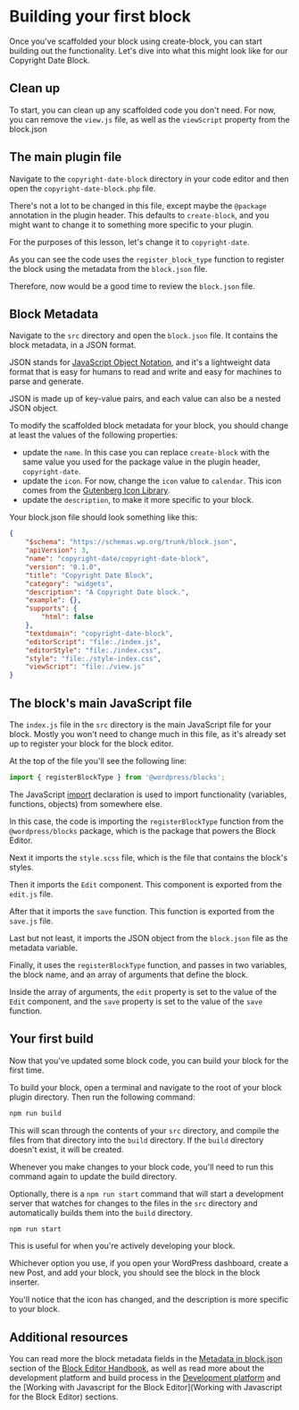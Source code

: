 # Building your first block

Once you've scaffolded your block using create-block, you can start building out the functionality. Let's dive into what this might look like for our Copyright Date Block.

## Clean up

To start, you can clean up any scaffolded code you don't need. For now, you can remove the `view.js` file, as well as the `viewScript` property from the block.json

## The main plugin file

Navigate to the `copyright-date-block` directory in your code editor and then open the `copyright-date-block.php` file. 

There's not a lot to be changed in this file, except maybe the `@package` annotation in the plugin header. This defaults to `create-block`, and you might want to change it to something more specific to your plugin. 

For the purposes of this lesson, let's change it to `copyright-date`.

As you can see the code uses the `register_block_type` function to register the block using the metadata from the `block.json` file.

Therefore, now would be a good time to review the `block.json` file.

## Block Metadata

Navigate to the `src` directory and open the `block.json` file. It contains the block metadata, in a JSON format.

JSON stands for [JavaScript Object Notation](https://developer.mozilla.org/en-US/docs/Learn/JavaScript/Objects/JSON), and it's a lightweight data format that is easy for humans to read and write and easy for machines to parse and generate.

JSON is made up of key-value pairs, and each value can also be a nested JSON object.

To modify the scaffolded block metadata for your block, you should change at least the values of the following properties:
 - update the `name`. In this case you can replace `create-block` with the same value you used for the package value in the plugin header, `copyright-date`.
 - update the `icon`. For now, change the `icon` value to `calendar`. This icon comes from the [Gutenberg Icon Library](https://wordpress.github.io/gutenberg/?path=/story/icons-icon--library).
 - update the `description`, to make it more specific to your block.

Your block.json file should look something like this:

```json
{
	"$schema": "https://schemas.wp.org/trunk/block.json",
	"apiVersion": 3,
	"name": "copyright-date/copyright-date-block",
	"version": "0.1.0",
	"title": "Copyright Date Block",
	"category": "widgets",
	"description": "A Copyright Date block.",
	"example": {},
	"supports": {
		"html": false
	},
	"textdomain": "copyright-date-block",
	"editorScript": "file:./index.js",
	"editorStyle": "file:./index.css",
	"style": "file:./style-index.css",
	"viewScript": "file:./view.js"
}
```

## The block's main JavaScript file

The `index.js` file in the `src` directory is the main JavaScript file for your block. Mostly you won't need to change much in this file, as it's already set up to register your block for the block editor.

At the top of the file you'll see the following line:

```js
import { registerBlockType } from '@wordpress/blocks';
```

The JavaScript [import](https://developer.mozilla.org/en-US/docs/Web/JavaScript/Reference/Statements/import) declaration is used to import functionality (variables, functions, objects) from somewhere else.

In this case, the code is importing the `registerBlockType` function from the `@wordpress/blocks` package, which is the package that powers the Block Editor.

Next it imports the `style.scss` file, which is the file that contains the block's styles. 

Then it imports the `Edit` component. This component is exported from the `edit.js` file.

After that it imports the `save` function. This function is exported from the `save.js` file.

Last but not least, it imports the JSON object from the `block.json` file as the metadata variable. 

Finally, it uses the `registerBlockType` function, and passes in two variables, the block name, and an array of arguments that define the block. 

Inside the array of arguments, the `edit` property is set to the value of the `Edit` component, and the `save` property is set to the value of the `save` function.

## Your first build

Now that you've updated some block code, you can build your block for the first time.

To build your block, open a terminal and navigate to the root of your block plugin directory. Then run the following command:

```bash
npm run build
```

This will scan through the contents of your `src` directory, and compile the files from that directory into the `build` directory. If the `build` directory doesn't exist, it will be created.

Whenever you make changes to your block code, you'll need to run this command again to update the build directory.

Optionally, there is a `npm run start` command that will start a development server that watches for changes to the files in the `src` directory and automatically builds them into the `build` directory. 

```bash
npm run start
```

This is useful for when you're actively developing your block.

Whichever option you use, if you open your WordPress dashboard, create a new Post, and add your block, you should see the block in the block inserter.

You'll notice that the icon has changed, and the description is more specific to your block.

## Additional resources

You can read more the block metadata fields in the [Metadata in block.json](https://developer.wordpress.org/block-editor/reference-guides/block-api/block-metadata/) section of the [Block Editor Handbook](https://developer.wordpress.org/block-editor/reference-guides/block-api/block-metadata/), as well as read more about the development platform and build process in the [Development platform](https://developer.wordpress.org/block-editor/how-to-guides/platform/) and the [Working with Javascript for the Block Editor](Working with Javascript for the Block Editor) sections.